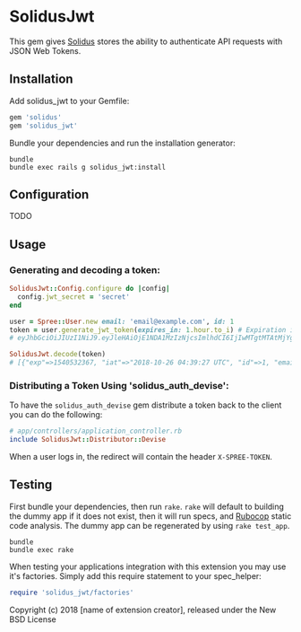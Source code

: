 SolidusJwt
==========

This gem gives [Solidus](https://github.com/solidusio/solidus) stores the ability to authenticate API requests with
JSON Web Tokens.

Installation
------------

Add solidus_jwt to your Gemfile:

```ruby
gem 'solidus'
gem 'solidus_jwt'
```

Bundle your dependencies and run the installation generator:

```shell
bundle
bundle exec rails g solidus_jwt:install
```

Configuration
-------------
TODO

Usage
-------------
### Generating and decoding a token:

```ruby
SolidusJwt::Config.configure do |config|
  config.jwt_secret = 'secret'
end

user = Spree::User.new email: 'email@example.com', id: 1
token = user.generate_jwt_token(expires_in: 1.hour.to_i) # Expiration is time in seconds
# eyJhbGciOiJIUzI1NiJ9.eyJleHAiOjE1NDA1MzIzNjcsImlhdCI6IjIwMTgtMTAtMjYgMDQ6Mzk6MjcgVVRDIiwiaWQiOjEsImVtYWlsIjoiZW1haWxAZXhhbXBsZS5jb20ifQ.LWqf_cfsMwB995AqN9wj5IseJqEZYaIHHIhf8Ej7WIc

SolidusJwt.decode(token)
# [{"exp"=>1540532367, "iat"=>"2018-10-26 04:39:27 UTC", "id"=>1, "email"=>"email@example.com"}, {"alg"=>"HS256"}]
```

### Distributing a Token Using 'solidus_auth_devise':

To have the `solidus_auth_devise` gem distribute a token back to the client
you can do the following:
```ruby
# app/controllers/application_controller.rb
include SolidusJwt::Distributor::Devise
```

When a user logs in, the redirect will contain the header `X-SPREE-TOKEN`.

Testing
-------

First bundle your dependencies, then run `rake`. `rake` will default to building the dummy app if it does not exist, then it will run specs, and [Rubocop](https://github.com/bbatsov/rubocop) static code analysis. The dummy app can be regenerated by using `rake test_app`.

```shell
bundle
bundle exec rake
```

When testing your applications integration with this extension you may use it's factories.
Simply add this require statement to your spec_helper:

```ruby
require 'solidus_jwt/factories'
```

Copyright (c) 2018 [name of extension creator], released under the New BSD License
